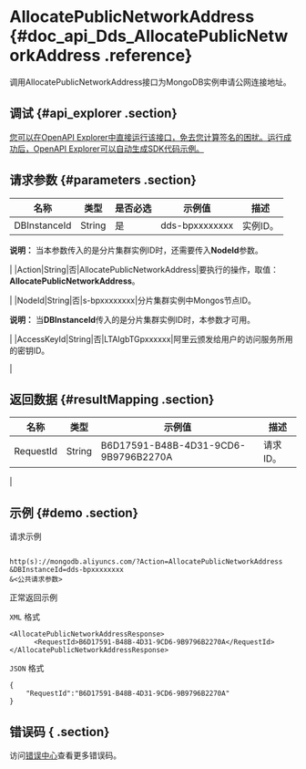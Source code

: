 # AllocatePublicNetworkAddress {#doc_api_Dds_AllocatePublicNetworkAddress .reference}

调用AllocatePublicNetworkAddress接口为MongoDB实例申请公网连接地址。

## 调试 {#api_explorer .section}

[您可以在OpenAPI Explorer中直接运行该接口，免去您计算签名的困扰。运行成功后，OpenAPI Explorer可以自动生成SDK代码示例。](https://api.aliyun.com/#product=Dds&api=AllocatePublicNetworkAddress&type=RPC&version=2015-12-01)

## 请求参数 {#parameters .section}

|名称|类型|是否必选|示例值|描述|
|--|--|----|---|--|
|DBInstanceId|String|是|dds-bpxxxxxxxx|实例ID。

 **说明：** 当本参数传入的是分片集群实例ID时，还需要传入**NodeId**参数。

 |
|Action|String|否|AllocatePublicNetworkAddress|要执行的操作，取值：**AllocatePublicNetworkAddress**。

 |
|NodeId|String|否|s-bpxxxxxxxx|分片集群实例中Mongos节点ID。

 **说明：** 当**DBInstanceId**传入的是分片集群实例ID时，本参数才可用。

 |
|AccessKeyId|String|否|LTAIgbTGpxxxxxx|阿里云颁发给用户的访问服务所用的密钥ID。

 |

## 返回数据 {#resultMapping .section}

|名称|类型|示例值|描述|
|--|--|---|--|
|RequestId|String|B6D17591-B48B-4D31-9CD6-9B9796B2270A|请求ID。

 |

## 示例 {#demo .section}

请求示例

``` {#request_demo}

http(s)://mongodb.aliyuncs.com/?Action=AllocatePublicNetworkAddress
&DBInstanceId=dds-bpxxxxxxxx
&<公共请求参数>

```

正常返回示例

`XML` 格式

``` {#xml_return_success_demo}
<AllocatePublicNetworkAddressResponse>
	  <RequestId>B6D17591-B48B-4D31-9CD6-9B9796B2270A</RequestId>
</AllocatePublicNetworkAddressResponse>
```

`JSON` 格式

``` {#json_return_success_demo}
{
	"RequestId":"B6D17591-B48B-4D31-9CD6-9B9796B2270A"
}
```

## 错误码 { .section}

访问[错误中心](https://error-center.alibabacloud.com/status/product/Dds)查看更多错误码。

